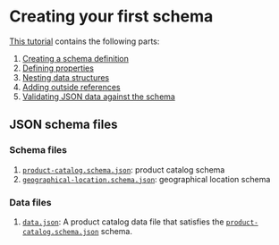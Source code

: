 # Creating your first schema

[This tutorial](https://json-schema.org/learn/getting-started-step-by-step) contains the following parts:

1. [Creating a schema definition](https://json-schema.org/learn/getting-started-step-by-step#create)
2. [Defining properties](https://json-schema.org/learn/getting-started-step-by-step#define)
3. [Nesting data structures](https://json-schema.org/learn/getting-started-step-by-step#nest-data)
4. [Adding outside references](https://json-schema.org/learn/getting-started-step-by-step#add-reference)
5. [Validating JSON data against the schema](https://json-schema.org/learn/getting-started-step-by-step#validate)

## JSON schema files

### Schema files

1. [`product-catalog.schema.json`](./product-catalog.schema.json): product catalog schema
2. [`geographical-location.schema.json`](./geographical-location.schema.json): geographical location schema

### Data files

1. [`data.json`](./data.json): A product catalog data file that satisfies the [`product-catalog.schema.json`](./product-catalog.schema.json) schema.
